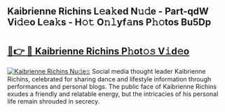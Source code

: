 ## Kaibrienne Richins L𝚎a𝚔ed N𝚞𝚍e - Part-qdW Vi𝚍𝚎o L𝚎a𝚔s - H𝚘𝚝 O𝚗𝚕yf𝚊ns P𝚑𝚘tos Bu5Dp

# <h2><a href="http://kf6yj7.oniu.top/?m=Kaibrienne+Richins">🔗👉 🔴 Kaibrienne Richins P𝚑ot𝚘𝚜 V𝚒d𝚎o</a></h2>

[![Kaibrienne Richins Nu𝚍e𝚜](https://i.imgur.com/0qMVB7G.gif)](http://kf6yj7.oniu.top/?m=Kaibrienne+Richins)
Social media thought leader Kaibrienne Richins, celebrated for sharing dance and lifestyle information through performances and personal blogs. The public face of Kaibrienne Richins exudes a friendly and relatable energy, but the intricacies of his personal life remain shrouded in secrecy.  
